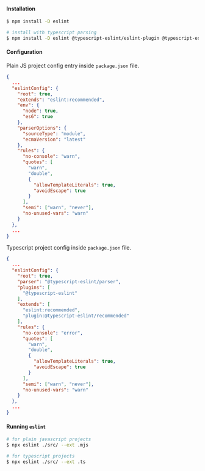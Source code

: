 
#### Installation

```bash
$ npm install -D eslint

# install with typescript parsing
$ npm install -D eslint @typescript-eslint/eslint-plugin @typescript-eslint/parser
```


#### Configuration 

Plain JS project config entry inside `package.json` file.

```json
{
  ...
  "eslintConfig": {
    "root": true,
    "extends": "eslint:recommended",
    "env": {
      "node": true,
      "es6": true
    },
    "parserOptions": {
      "sourceType": "module",
      "ecmaVersion": "latest"
    },
    "rules": {
      "no-console": "warn",
      "quotes": [
        "warn",
        "double",
        {
          "allowTemplateLiterals": true,
          "avoidEscape": true
        }
      ],
      "semi": ["warn", "never"],
      "no-unused-vars": "warn"
    }
  },
  ...
}
```

Typescript project config inside `package.json` file.

```json
{
  ...
  "eslintConfig": {
    "root": true,
    "parser": "@typescript-eslint/parser",
    "plugins": [
      "@typescript-eslint"
    ],
    "extends": [
      "eslint:recommended",
      "plugin:@typescript-eslint/recommended"
    ],
    "rules": {
      "no-console": "error",
      "quotes": [
        "warn",
        "double",
        {
          "allowTemplateLiterals": true,
          "avoidEscape": true
        }
      ],
      "semi": ["warn", "never"],
      "no-unused-vars": "warn"
    }
  },
  ...
}
```


#### Running `eslint`

```bash
# for plain javascript projects
$ npx eslint ./src/ --ext .mjs

# for typescript projects
$ npx eslint ./src/ --ext .ts
```